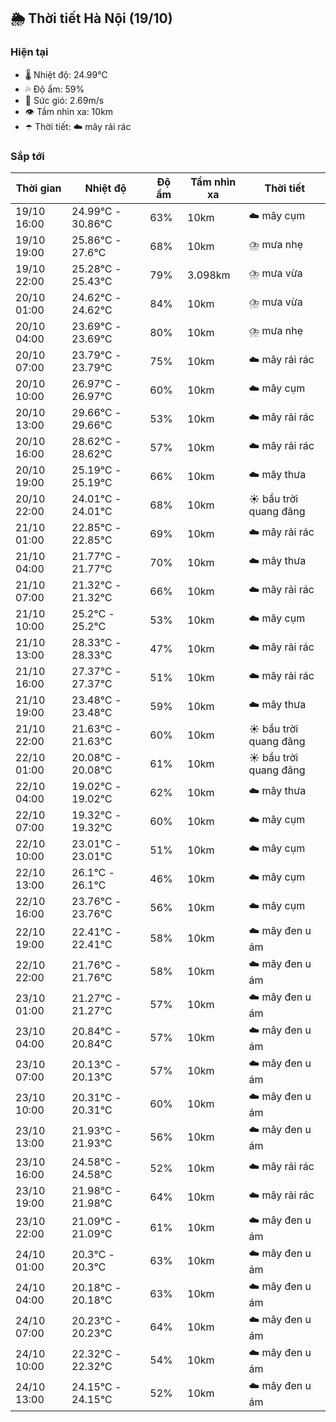## 🌦️ Thời tiết Hà Nội (19/10)

### Hiện tại

- 🌡️ Nhiệt độ: 24.99℃
- 💦 Độ ẩm: 59%
- 💨 Sức gió: 2.69m/s
- 👁️ Tầm nhìn xa: 10km
- ☂️ Thời tiết: ☁️ mây rải rác

### Sắp tới

| Thời gian | Nhiệt độ | Độ ẩm | Tầm nhìn xa | Thời tiết |
| --- | --- | --- | --- | --- |
| 19/10 16:00 | 24.99℃ - 30.86℃ | 63% | 10km | ☁️ mây cụm |
| 19/10 19:00 | 25.86℃ - 27.6℃ | 68% | 10km | ⛈️ mưa nhẹ |
| 19/10 22:00 | 25.28℃ - 25.43℃ | 79% | 3.098km | ⛈️ mưa vừa |
| 20/10 01:00 | 24.62℃ - 24.62℃ | 84% | 10km | ⛈️ mưa vừa |
| 20/10 04:00 | 23.69℃ - 23.69℃ | 80% | 10km | ⛈️ mưa nhẹ |
| 20/10 07:00 | 23.79℃ - 23.79℃ | 75% | 10km | ☁️ mây rải rác |
| 20/10 10:00 | 26.97℃ - 26.97℃ | 60% | 10km | ☁️ mây cụm |
| 20/10 13:00 | 29.66℃ - 29.66℃ | 53% | 10km | ☁️ mây rải rác |
| 20/10 16:00 | 28.62℃ - 28.62℃ | 57% | 10km | ☁️ mây rải rác |
| 20/10 19:00 | 25.19℃ - 25.19℃ | 66% | 10km | ☁️ mây thưa |
| 20/10 22:00 | 24.01℃ - 24.01℃ | 68% | 10km | ☀️ bầu trời quang đãng |
| 21/10 01:00 | 22.85℃ - 22.85℃ | 69% | 10km | ☁️ mây rải rác |
| 21/10 04:00 | 21.77℃ - 21.77℃ | 70% | 10km | ☁️ mây thưa |
| 21/10 07:00 | 21.32℃ - 21.32℃ | 66% | 10km | ☁️ mây rải rác |
| 21/10 10:00 | 25.2℃ - 25.2℃ | 53% | 10km | ☁️ mây cụm |
| 21/10 13:00 | 28.33℃ - 28.33℃ | 47% | 10km | ☁️ mây rải rác |
| 21/10 16:00 | 27.37℃ - 27.37℃ | 51% | 10km | ☁️ mây rải rác |
| 21/10 19:00 | 23.48℃ - 23.48℃ | 59% | 10km | ☁️ mây thưa |
| 21/10 22:00 | 21.63℃ - 21.63℃ | 60% | 10km | ☀️ bầu trời quang đãng |
| 22/10 01:00 | 20.08℃ - 20.08℃ | 61% | 10km | ☀️ bầu trời quang đãng |
| 22/10 04:00 | 19.02℃ - 19.02℃ | 62% | 10km | ☁️ mây thưa |
| 22/10 07:00 | 19.32℃ - 19.32℃ | 60% | 10km | ☁️ mây cụm |
| 22/10 10:00 | 23.01℃ - 23.01℃ | 51% | 10km | ☁️ mây cụm |
| 22/10 13:00 | 26.1℃ - 26.1℃ | 46% | 10km | ☁️ mây cụm |
| 22/10 16:00 | 23.76℃ - 23.76℃ | 56% | 10km | ☁️ mây cụm |
| 22/10 19:00 | 22.41℃ - 22.41℃ | 58% | 10km | ☁️ mây đen u ám |
| 22/10 22:00 | 21.76℃ - 21.76℃ | 58% | 10km | ☁️ mây đen u ám |
| 23/10 01:00 | 21.27℃ - 21.27℃ | 57% | 10km | ☁️ mây đen u ám |
| 23/10 04:00 | 20.84℃ - 20.84℃ | 57% | 10km | ☁️ mây đen u ám |
| 23/10 07:00 | 20.13℃ - 20.13℃ | 57% | 10km | ☁️ mây đen u ám |
| 23/10 10:00 | 20.31℃ - 20.31℃ | 60% | 10km | ☁️ mây đen u ám |
| 23/10 13:00 | 21.93℃ - 21.93℃ | 56% | 10km | ☁️ mây đen u ám |
| 23/10 16:00 | 24.58℃ - 24.58℃ | 52% | 10km | ☁️ mây rải rác |
| 23/10 19:00 | 21.98℃ - 21.98℃ | 64% | 10km | ☁️ mây rải rác |
| 23/10 22:00 | 21.09℃ - 21.09℃ | 61% | 10km | ☁️ mây đen u ám |
| 24/10 01:00 | 20.3℃ - 20.3℃ | 63% | 10km | ☁️ mây đen u ám |
| 24/10 04:00 | 20.18℃ - 20.18℃ | 63% | 10km | ☁️ mây đen u ám |
| 24/10 07:00 | 20.23℃ - 20.23℃ | 64% | 10km | ☁️ mây đen u ám |
| 24/10 10:00 | 22.32℃ - 22.32℃ | 54% | 10km | ☁️ mây đen u ám |
| 24/10 13:00 | 24.15℃ - 24.15℃ | 52% | 10km | ☁️ mây đen u ám |
